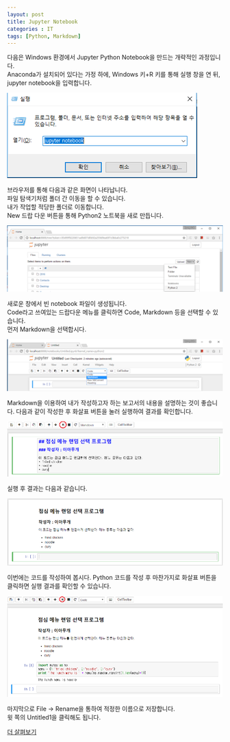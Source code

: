 ```yaml
---
layout: post
title: Jupyter Notebook
categories : IT
tags: [Python, Markdown]
---
```


다음은 Windows 환경에서 Jupyter Python Notebook을 만드는 개략적인 과정입니다.   
Anaconda가 설치되어 있다는 가정 하에, Windows 키+R 키를 통해 실행 창을 연 뒤, jupyter notebook을 입력합니다.

![alt tag](figure/run.png)

브라우저를 통해 다음과 같은 화면이 나타납니다.   
파일 탐색기처럼 폴더 간 이동을 할 수 있습니다.   
내가 작업할 적당한 폴더로 이동합니다.   
New 드랍 다운 버튼을 통해 Python2 노트북을 새로 만듭니다.

![alt tag](figure/new.png)

새로운 창에서 빈 notebook 파일이 생성됩니다.   
Code라고 쓰여있는 드랍다운 메뉴를 클릭하면 Code, Markdown 등을 선택할 수 있습니다.  
먼저 Markdown을 선택합시다.

![alt tag](figure/code.png)

Markdown을 이용하여 내가 작성하고자 하는 보고서의 내용을 설명하는 것이 좋습니다.
다음과 같이 작성한 후 화살표 버튼을 눌러 실행하여 결과를 확인합니다.

![alt tag](figure/markdown.png)

실행 후 결과는 다음과 같습니다.

![alt tag](figure/markdown2.png)

이번에는 코드를 작성하여 봅시다. 
Python 코드를 작성 후 마찬가지로 화살표 버튼을 클릭하면 실행 결과를 확인할 수 있습니다.

![alt tag](figure/code_result.png)

마지막으로 File -> Rename을 통하여 적정한 이름으로 저장합니다.   
윗 쪽의 Untitled1을 클릭해도 됩니다.

[더 살펴보기](https://ksublee.github.io/it/2017/03/23/Notebook/)



